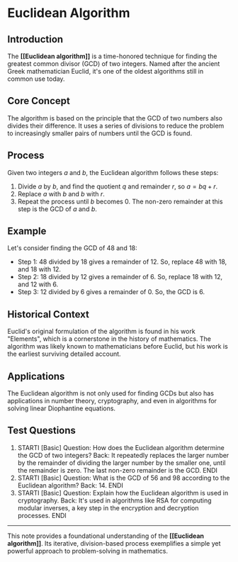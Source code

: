 # Euclidean Algorithm

## Introduction
The **[[Euclidean algorithm]]** is a time-honored technique for finding the greatest common divisor (GCD) of two integers. Named after the ancient Greek mathematician Euclid, it's one of the oldest algorithms still in common use today. 

## Core Concept
The algorithm is based on the principle that the GCD of two numbers also divides their difference. It uses a series of divisions to reduce the problem to increasingly smaller pairs of numbers until the GCD is found. 

## Process
Given two integers $a$ and $b$, the Euclidean algorithm follows these steps:
1. Divide $a$ by $b$, and find the quotient $q$ and remainder $r$, so $a = bq + r$.
2. Replace $a$ with $b$ and $b$ with $r$.
3. Repeat the process until $b$ becomes 0. The non-zero remainder at this step is the GCD of $a$ and $b$.

## Example
Let's consider finding the GCD of 48 and 18:
- Step 1: 48 divided by 18 gives a remainder of 12. So, replace 48 with 18, and 18 with 12.
- Step 2: 18 divided by 12 gives a remainder of 6. So, replace 18 with 12, and 12 with 6.
- Step 3: 12 divided by 6 gives a remainder of 0. So, the GCD is 6.

## Historical Context
Euclid's original formulation of the algorithm is found in his work "Elements", which is a cornerstone in the history of mathematics. The algorithm was likely known to mathematicians before Euclid, but his work is the earliest surviving detailed account.

## Applications
The Euclidean algorithm is not only used for finding GCDs but also has applications in number theory, cryptography, and even in algorithms for solving linear Diophantine equations.

## Test Questions
1. STARTI [Basic] Question: How does the Euclidean algorithm determine the GCD of two integers? Back: It repeatedly replaces the larger number by the remainder of dividing the larger number by the smaller one, until the remainder is zero. The last non-zero remainder is the GCD. ENDI
2. STARTI [Basic] Question: What is the GCD of 56 and 98 according to the Euclidean algorithm? Back: 14. ENDI
3. STARTI [Basic] Question: Explain how the Euclidean algorithm is used in cryptography. Back: It's used in algorithms like RSA for computing modular inverses, a key step in the encryption and decryption processes. ENDI

---

This note provides a foundational understanding of the **[[Euclidean algorithm]]**. Its iterative, division-based process exemplifies a simple yet powerful approach to problem-solving in mathematics.